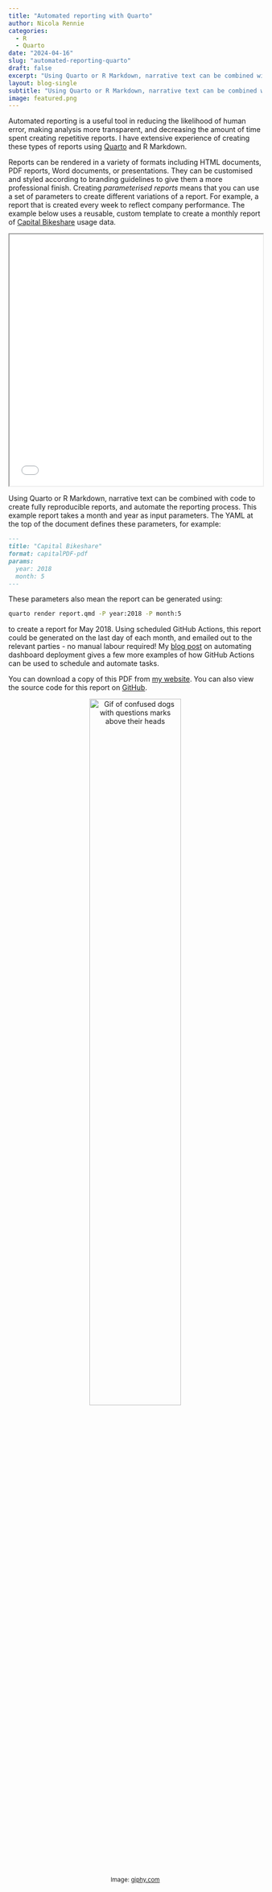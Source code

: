 ```yaml
---
title: "Automated reporting with Quarto"
author: Nicola Rennie
categories:
  - R
  - Quarto
date: "2024-04-16"
slug: "automated-reporting-quarto"
draft: false
excerpt: "Using Quarto or R Markdown, narrative text can be combined with code to create fully reproducible reports, and automate the reporting process."
layout: blog-single
subtitle: "Using Quarto or R Markdown, narrative text can be combined with code to create fully reproducible reports, and automate the reporting process."
image: featured.png
---
```


Automated reporting is a useful tool in reducing the likelihood of human error, making analysis more transparent, and decreasing the amount of time spent creating repetitive reports. I have extensive experience of creating these types of reports using [Quarto](https://quarto.org/) and R Markdown.

Reports can be rendered in a variety of formats including HTML documents, PDF reports, Word documents, or presentations. They can be customised and styled according to branding guidelines to give them a more professional finish. Creating *parameterised reports* means that you can use a set of parameters to create different variations of a report. For example, a report that is created every week to reflect company performance. The example below uses a reusable, custom template to create a monthly report of [Capital Bikeshare](https://capitalbikeshare.com/) usage data.

<iframe src="report.pdf" width="100%" height="500px">
</iframe>

Using Quarto or R Markdown, narrative text can be combined with code to create fully reproducible reports, and automate the reporting process. This example report takes a month and year as input parameters. The YAML at the top of the document defines these parameters, for example:

```md
---
title: "Capital Bikeshare"
format: capitalPDF-pdf
params:
  year: 2018
  month: 5
---
```

These parameters also mean the report can be generated using:

```bash
quarto render report.qmd -P year:2018 -P month:5
```
to create a report for May 2018. Using scheduled GitHub Actions, this report could be generated on the last day of each month, and emailed out to the relevant parties - no manual labour required! My [blog post](https://nrennie.rbind.io/blog/2022-10-05-automatically-deploying-a-shiny-app-for-browsing-rstats-tweets-with-github-actions/) on automating dashboard deployment gives a few more examples of how GitHub Actions can be used to schedule and automate tasks.

You can download a copy of this PDF from [my website](report.pdf). You can also view the source code for this report on [GitHub](https://github.com/nrennie/capital-bikeshare-report).



<p align="center">
<img src="https://raw.githubusercontent.com/nrennie/nrennie.rbind.io/main/content/blog/2024-02-26-forecasting-gams-questions/dog.gif" width = "60%" alt="Gif of confused dogs with questions marks above their heads"><br>
<small>Image: <a href="https://giphy.com/gifs/dog-what-confused-7K3p2z8Hh9QOI">giphy.com</a></small>
</p> 
